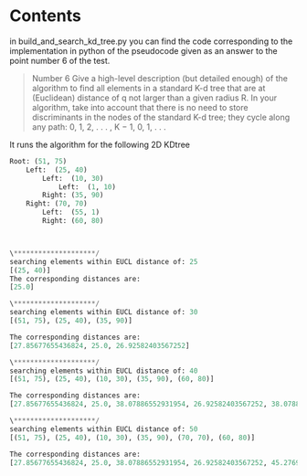 # Contents

in build_and_search_kd_tree.py you can find the code corresponding to the implementation in python of the pseudocode given as an answer to the point number 6 of the test.

> Number 6
> Give a high-level description (but detailed enough) of the algorithm to
> find all elements in a standard K-d tree that are at (Euclidean) distance of q not
> larger than a given radius R. In your algorithm, take into account that there is no
> need to store discriminants in the nodes of the standard K-d tree; they cycle along
> any path: 0, 1, 2, . . . , K − 1, 0, 1, . . .


It runs the algorithm for the following 2D KDtree

```python
Root: (51, 75)
    Left:  (25, 40)
        Left:  (10, 30)
            Left:  (1, 10)
        Right: (35, 90)
    Right: (70, 70)
        Left:  (55, 1)
        Right: (60, 80)



\********************/
searching elements within EUCL distance of: 25
[(25, 40)]
The corresponding distances are:
[25.0]

\********************/
searching elements within EUCL distance of: 30
[(51, 75), (25, 40), (35, 90)]

The corresponding distances are:
[27.85677655436824, 25.0, 26.92582403567252]

\********************/
searching elements within EUCL distance of: 40
[(51, 75), (25, 40), (10, 30), (35, 90), (60, 80)]

The corresponding distances are:
[27.85677655436824, 25.0, 38.07886552931954, 26.92582403567252, 38.07886552931954]

\********************/
searching elements within EUCL distance of: 50
[(51, 75), (25, 40), (10, 30), (35, 90), (70, 70), (60, 80)]

The corresponding distances are:
[27.85677655436824, 25.0, 38.07886552931954, 26.92582403567252, 45.27692569068709, 38.07886552931954]
```

